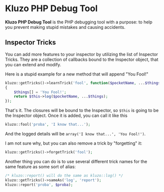 # Kluzo PHP Debug Tool

**Kluzo PHP Debug Tool** is the PHP debugging tool with a purpose: to help you
prevent making stupid mistakes and causing accidents.

## Inspector Tricks

You can add more features to your inspector by utilizing the list of Inspector
Tricks. They are a collection of callbacks bound to the Inspector object, that
you can extend and modify.

Here is a stupid example for a new method that will append "You Fool!"

```php
kluzo::getTricks()->learnTrick('fool', function($pocketName, ...$things)
{
	$things[] = 'You Fool!';
	return $this->log($pocketName, ...$things);
});
```

That's it. The closures will be bound to the Inspector, so `$this` is going to
be the Inspector object. Once it is added, you can call it like this

```php
kluzo::fool('proba', 'I know that...');

```

And the logged details will be `array('I know that...', 'You Fool!')`.

I am not sure why, but you can also remove a trick by "forgetting" it:

```php
kluzo::getTricks()->forgetTrick('fool');
```

Another thing you can do is to use several different trick names for the same
feature as some sort of alias:

```php
/* kluzo::report() will do the same as kluzo::log() */
kluzo::getTricks()->sameAs('log', 'report');
kluzo::report('proba', $proba);
```
